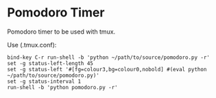 # Pomodoro Timer
Pomodoro timer to be used with tmux.

Use (.tmux.conf):
```
bind-key C-r run-shell -b 'python ~/path/to/source/pomodoro.py -r'
set -g status-left-length 45
set -g status-left '#[fg=colour3,bg=colour0,nobold] #(eval python ~/path/to/source/pomodoro.py)'
set -g status-interval 1
run-shell -b 'python pomodoro.py -r'
```
